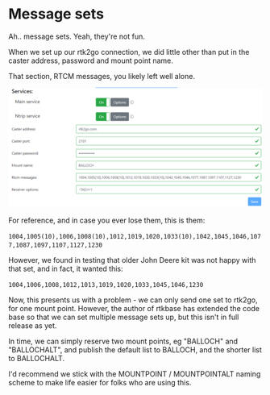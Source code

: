 # Message sets

Ah.. message sets. Yeah, they're not fun.

When we set up our rtk2go connection, we did little other than put in the caster address, password and mount point name.

That section, RTCM messages, you likely left well alone.

![Messages](messagesets1.png)

For reference, and in case you ever lose them, this is them:

`1004,1005(10),1006,1008(10),1012,1019,1020,1033(10),1042,1045,1046,1077,1087,1097,1107,1127,1230`

However, we found in testing that older John Deere kit was not happy with that set, and in fact, it wanted this:

`1004,1006,1008,1012,1013,1019,1020,1033,1045,1046,1230`

Now, this presents us with a problem - we can only send one set to rtk2go, for one mount point. However, the author of rtkbase has extended the code base so that we can set multiple message sets up, but this isn't in full release as yet.

In time, we can simply reserve two mount points, eg "BALLOCH" and "BALLOCHALT", and publish the default list to BALLOCH, and the shorter list to BALLOCHALT.

I'd recommend we stick with the MOUNTPOINT / MOUNTPOINTALT naming scheme to make life easier for folks who are using this.